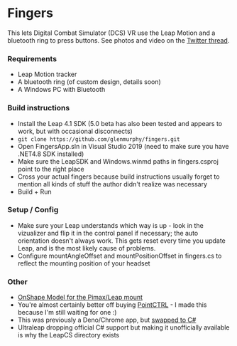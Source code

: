 # Fingers

This lets Digital Combat Simulator (DCS) VR use the Leap Motion and a bluetooth ring to press buttons. See photos and video on the [Twitter thread](https://twitter.com/gmurphy/status/1341829602138681345).

### Requirements

* Leap Motion tracker
* A bluetooth ring (of custom design, details soon)
* A Windows PC with Bluetooth

### Build instructions

- Install the Leap 4.1 SDK (5.0 beta has also been tested and appears to work, but with occasional disconnects)
- `git clone https://github.com/glenmurphy/fingers.git`
- Open FingersApp.sln in Visual Studio 2019 (need to make sure you have .NET4.8 SDK installed)
- Make sure the LeapSDK and Windows.winmd paths in fingers.csproj point to the right place
- Cross your actual fingers because build instructions usually forget to mention all kinds of stuff the author didn't realize was necessary
- Build + Run

### Setup / Config
- Make sure your Leap understands which way is up - look in the vizualizer and flip it in the control panel if necessary; the auto orientation doesn't always work. This gets reset every time you update Leap, and is the most likely cause of problems.
- Configure mountAngleOffset and mountPositionOffset in fingers.cs to reflect the mounting position of your headset

### Other

* [OnShape Model for the Pimax/Leap mount](https://cad.onshape.com/documents/ae5a6cb30a9eb6d1e482df71/w/023af4907bc823d27392def4/e/ad8553e8c3b3b2fdd51e0683)
* You're almost certainly better off buying [PointCTRL](http://pointctrl.com/) - I made this because I'm still waiting for one :)
* This was previously a Deno/Chrome app, but [swapped to C#](https://github.com/glenmurphy/fingers/commit/4073f3e6cb88f640333d66b5c22c00bcc68cfe3f)
* Ultraleap dropping official C# support but making it unofficially available is why the LeapCS directory exists